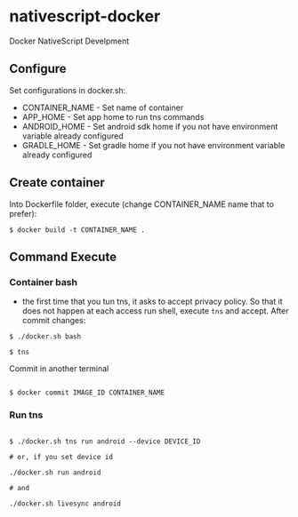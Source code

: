 # nativescript-docker
Docker NativeScript Develpment


## Configure

Set configurations in docker.sh:

* CONTAINER_NAME - Set name of container
* APP_HOME - Set app home to run tns commands
* ANDROID_HOME - Set android sdk home if you not have environment variable already configured
* GRADLE_HOME - Set gradle home if you not have environment variable already configured

## Create container

Into Dockerfile folder, execute (change CONTAINER_NAME name that to prefer):

``` 
$ docker build -t CONTAINER_NAME .

```

## Command Execute 

### Container bash

* the first time that you tun tns, it asks to accept privacy policy. So that it does not happen at each access run shell, execute `tns` and accept. After commit changes:

```
$ ./docker.sh bash

$ tns

```

Commit in another terminal

```

$ docker commit IMAGE_ID CONTAINER_NAME

```

### Run tns

```

$ ./docker.sh tns run android --device DEVICE_ID

# or, if you set device id

./docker.sh run android

# and

./docker.sh livesync android

```

